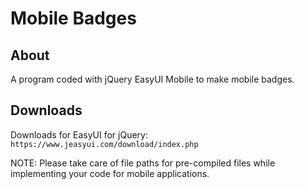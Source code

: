 # Mobile Badges

## About

A program coded with jQuery EasyUI Mobile to make mobile badges.

## Downloads

Downloads for EasyUI for jQuery: `https://www.jeasyui.com/download/index.php`

NOTE: Please take care of file paths for pre-compiled files while implementing your code for mobile applications.
